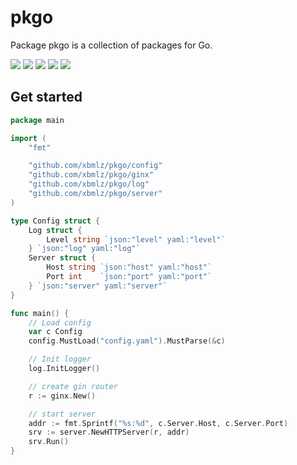 # pkgo

Package pkgo is a collection of packages for Go.

<a title="Build Status" target="_blank" href="https://github.com/xbmlz/pkgo/actions/workflows/test.yml"><img src="https://img.shields.io/github/actions/workflow/status/xbmlz/pkgo/test.yml?style=flat-square"></a>
<a title="GoDoc" target="_blank" href="https://godoc.org/github.com/xbmlz/pkgo"><img src="http://img.shields.io/badge/godoc-reference-5272B4.svg?style=flat-square"></a>
<a title="Go Report Card" target="_blank" href="https://goreportcard.com/report/github.com/xbmlz/pkgo"><img src="https://goreportcard.com/badge/github.com/xbmlz/pkgo?style=flat-square"></a>
<a title="Coverage Status" target="_blank" href="https://coveralls.io/github/xbmlz/pkgo"><img src="https://img.shields.io/coveralls/github/xbmlz/pkgo.svg?style=flat-square&color=CC9933"></a>
<a title="Code Size" target="_blank" href="https://github.com/xbmlz/pkgo"><img src="https://img.shields.io/github/languages/code-size/xbmlz/pkgo.svg?style=flat-square"></a>

## Get started

```go
package main

import (
	"fmt"

	"github.com/xbmlz/pkgo/config"
	"github.com/xbmlz/pkgo/ginx"
	"github.com/xbmlz/pkgo/log"
	"github.com/xbmlz/pkgo/server"
)

type Config struct {
	Log struct {
		Level string `json:"level" yaml:"level"`
	} `json:"log" yaml:"log"`
	Server struct {
		Host string `json:"host" yaml:"host"`
		Port int    `json:"port" yaml:"port"`
	} `json:"server" yaml:"server"`
}

func main() {
	// Load config
	var c Config
	config.MustLoad("config.yaml").MustParse(&c)

	// Init logger
	log.InitLogger()

	// create gin router
	r := ginx.New()

	// start server
	addr := fmt.Sprintf("%s:%d", c.Server.Host, c.Server.Port)
	srv := server.NewHTTPServer(r, addr)
	srv.Run()
}

```